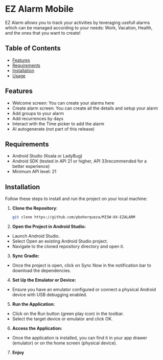 # EZ Alarm Mobile

EZ Alarm allows you to track your activities by leveraging usefull alarms which can be managed according to your needs: Work, Vacation, Health, and the ones that you want to create!

## Table of Contents

- [Features](#features)
- [Requirements](#requirements)
- [Installation](#installation)
- [Usage](#usage)

## Features

- Welcome screen: You can create your alarms here
- Create alarm screen: You can create all the details and setup your alarm
- Add groups to your alarm
- Add recurrences by days
- Interact with the Time picker to add the alarm
- AI autogenerate (not part of this release)

  

## Requirements

- Android Studio (Koala or LadyBug)
- Android SDK (tested in API 21 or higher, API 33recommended for a better experience)
- Minimum API level: 21

## Installation

Follow these steps to install and run the project on your local machine:

1. **Clone the Repository**:
   ```bash
   git clone https://github.com/pbohorqueza/MISW-UX-EZALARM

2.	**Open the Project in Android Studio:**
- Launch Android Studio.
- Select Open an existing Android Studio project.
- Navigate to the cloned repository directory and open it.
3.	**Sync Gradle:**
- Once the project is open, click on Sync Now in the notification bar to download the dependencies.
4.	**Set Up the Emulator or Device:**
- Ensure you have an emulator configured or connect a physical Android device with USB debugging enabled.
5.	**Run the Application:**
- Click on the Run button (green play icon) in the toolbar.
- Select the target device or emulator and click OK.
6. **Access the Application:**
- Once the application is installed, you can find it in your app drawer (emulator) or on the home screen (physical device).
7. **Enjoy**
